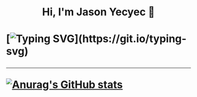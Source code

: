 
  <h1 align="center"> Hi, I'm Jason Yecyec 👋<h1/>

[![Typing SVG](https://readme-typing-svg.herokuapp.com?color=1A8FF7&vCenter=true&lines=Aspiring+to+be+a+Full-stack+developer;Nice+to+meet+you+...)](https://git.io/typing-svg)  
  
 ---
[![Anurag's GitHub stats](https://github-readme-stats.vercel.app/api?username=Jasonyecyec&show_icons=true)](https://github.com/Jasonyecyec/github-readme-stats)
          

